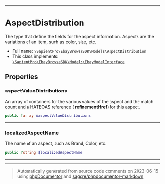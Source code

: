 ***

# AspectDistribution

The type that define the fields for the aspect information. Aspects are the variations of an item, such as color, size, etc.



* Full name: `\SapientPro\EbayBrowseSDK\Models\AspectDistribution`
* This class implements:
[`\SapientPro\EbayBrowseSDK\Models\EbayModelInterface`](./EbayModelInterface.md)



## Properties


### aspectValueDistributions

An array of containers for the various values of the aspect and the match count and a HATEOAS reference (<b> refinementHref</b>) for this aspect.

```php
public ?array $aspectValueDistributions
```






***

### localizedAspectName

The name of an aspect, such as Brand, Color, etc.

```php
public ?string $localizedAspectName
```






***



***
> Automatically generated from source code comments on 2023-06-15 using [phpDocumentor](http://www.phpdoc.org/) and [saggre/phpdocumentor-markdown](https://github.com/Saggre/phpDocumentor-markdown)
